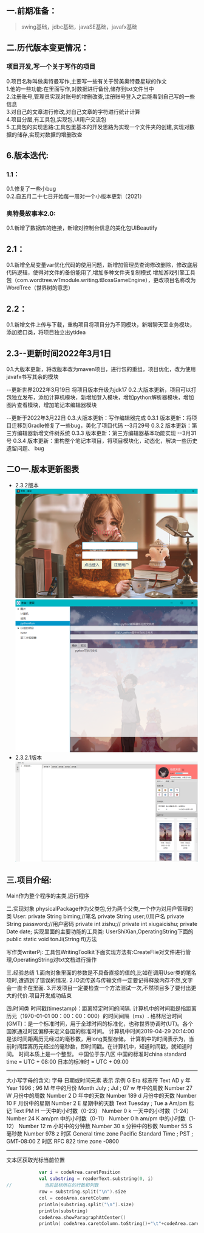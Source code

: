 ## 一.前期准备：
> swing基础，jdbc基础，javaSE基础，javafx基础

## 二.历代版本变更情况： 

  ### 项目开发,写一个关于写作的项目
  0.项目名称叫做奥特曼写作,主要写一些有关于赞美奥特曼星球的作文  
  1.他的一些功能:在里面写作,对数据进行备份,储存到txt文件当中  
  2.注册账号,管理员实现对账号的增删改查,注册账号登入之后能看到自己写的一些信息  
  3.对自己的文章进行修改,对自己文章的字符进行统计计算  
  4.项目分层,有工具包,实现包,UI用户交流包  
  5.工具包的实现思路:工具包里基本的开发思路为实现一个文件夹的创建,实现对数据的储存,实现对数据的增删改查  

  ## 6.版本迭代:  
 
  ### 1.1：
  0.1.修复了一些小bug  
  0.2.自五月二十七日开始每一周对一个小版本更新（2021）
 
  ### 奥特曼故事本2.0:
  0.1.新增了数据库的连接，新增对控制台信息的美化包UIBeautify
 
  ## 2.1：
  0.1.新增全局变量var优化代码的使用问题，新增加管理员查询修改删除，修改底层代码逻辑，使得对文件的备份能用了,增加多种文件夹复制模式
  增加游戏引擎工具包（com.wordtree.wTmodule.writing.tBossGameEngine），更改项目名称改为WordTree（世界树的意思）
 
  ## 2.2：
  0.1.新增文件上传与下载，重构项目将项目分为不同模块，新增聊天室业务模块，添加接口类，将项目独立出ytidea
  
  ## 2.3--更新时间2022年3月1日
  0.1.大版本更新，将改版本改为maven项目，进行包的重组，项目优化，改为使用javafx书写其余的模块
  
  --更新世界2022年3月19日
  将项目版本升级为jdk17
  0.2.大版本更新，项目可以打包独立发布，添加计算机模块，新增加登入模块，增加python解析器模块，增加图片查看模块，增加笔记本编辑器模块
  
  --更新于2022年3月22日
  0.3.大版本更新：写作编辑器完成
  0.3.1 版本更新：将项目迁移到Gradle修复了一些bug，美化了项目代码  --3月29号
  0.3.2 版本更新：第三方编辑器新增文件树系统
  0.3.3 版本更新：第三方编辑器基本功能实现 --3月31号
  0.3.4 版本更新：重构整个笔记本项目，将项目模块化，动态化，解决一些历史遗留问题、 bug  



## 二O一.版本更新图表
+ 2.3.2版本
![img.png](src/main/resources/static/日记img/img2.png)
![img.png](src/main/resources/static/日记img/img.png)
+ 2.3.2.1版本
![img.png](src/main/resources/static/日记img/img3.png)
## 三.项目介绍:
Main作为整个程序的主类,运行程序

 二.实现对象
 physicalPackage作为父类包,分为两个父类,一个作为对用户管理的类
 User:
  private String biming;//笔名
     private String user;//用户名
     private String password;//用户密码
     private int zishu;//
     private int xiugaicishu;
     private Date date;
  实现里面的主要功能的工具类:
  UserShiXian,OperatingString下面的 public static void tonJi(String fl)方法

  写作类writerPj:
  工具包WritingToolkit下面实现方法有:CreateFlie对文件进行管理,OperatingString对txt文档进行操作

三.经验总结
1.面向对象里面的参数是不具备直接的值的,比如在调用User类的笔名项时,遭遇到了错误的情况.
2.IO流传送与传输文件一定要记得释放内存不然,文字会一直卡在里面.
3.开发项目一定要检查一个方法测试一次,不然项目多了要付出更大的代价.项目开发成功结束

四.时间类
时间戳(timestamp)：距离特定时间的间隔.
计算机中的时间戳是指距离历元（1970-01-01 00：00：00：000）的时间间隔（ms）.
格林尼治时间(GMT)：是一个标准时间，用于全球时间的标准化，也称世界协调时(UT)。各个国家通过时区偏移来定义各国的标准时间。
计算机中时间2019-04-29 20:14:00 是该时间距离历元经过的毫秒数，用long类型存储。
计算机中的时间表示为，当前时间距离历元经过的毫秒数，即时间戳。在计算机中，知道时间戳，就知道时间。
时间本质上是一个整型。
中国位于东八区
中国的标准时china standard time = UTC + 08:00
日本的标准时 = UTC + 09:00
**********************************************************************
大小写字母的含义:
字母    	日期或时间元素	表示	示例
G	Era 标志符	Text	AD
y	年	Year	1996 ; 96
M	年中的月份	Month	July ; Jul ; 07
w	年中的周数	Number	27
W	月份中的周数	Number	2
D	年中的天数	Number	189
d	月份中的天数	Number	10
F	月份中的星期	Number	2
E	星期中的天数	Text	Tuesday ; Tue
a	Am/pm 标记	Text	PM
H	一天中的小时数（0-23）	Number	0
k	一天中的小时数（1-24）	Number	24
K	am/pm 中的小时数（0-11）	Number	0
h	am/pm 中的小时数（1-12）	Number	12
m	小时中的分钟数	Number	30
s	分钟中的秒数	Number	55
S	毫秒数	Number	978
z	时区	General time zone	Pacific Standard Time ; PST ; GMT-08:00
Z	时区	RFC 822 time zone	-0800
************************************************************************


文本区获取光标当前位置
~~~kotlin
            var i = codeArea.caretPosition
            val substring = readerText.substring(0, i)
//            当前鼠标所在的行数和列数
            row = substring.split("\n").size
            col = codeArea.caretColumn
            println(substring.split("\n").size)
            println(substring)
            codeArea.showParagraphAtCenter()
            println( codeArea.caretColumn.toString()+"\t"+codeArea.caretPosition.toString())
~~~
